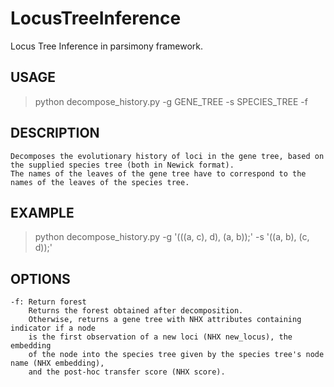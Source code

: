 # LocusTreeInference
Locus Tree Inference in parsimony framework.

## USAGE
>    python decompose_history.py -g GENE_TREE -s SPECIES_TREE -f
## DESCRIPTION
    Decomposes the evolutionary history of loci in the gene tree, based on
    the supplied species tree (both in Newick format).
    The names of the leaves of the gene tree have to correspond to the names of the leaves of the species tree.
## EXAMPLE
>   python decompose_history.py -g '(((a, c), d), (a, b));' -s '((a, b), (c, d));'
## OPTIONS
    -f: Return forest
        Returns the forest obtained after decomposition.
        Otherwise, returns a gene tree with NHX attributes containing indicator if a node
        is the first observation of a new loci (NHX new_locus), the embedding
        of the node into the species tree given by the species tree's node name (NHX embedding),
        and the post-hoc transfer score (NHX score).
